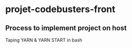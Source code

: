 # projet-codebusters-front

## Process to implement project on host

Taping YARN & YARN START in bash
